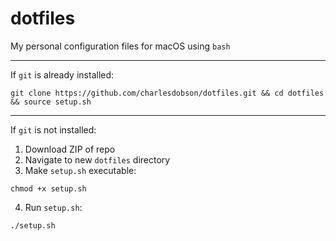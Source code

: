 # dotfiles

My personal configuration files for macOS using `bash`

---

If `git` is already installed:

```
git clone https://github.com/charlesdobson/dotfiles.git && cd dotfiles && source setup.sh
```

---

If `git` is not installed:

1. Download ZIP of repo
2. Navigate to new `dotfiles` directory
3. Make `setup.sh` executable:

```
chmod +x setup.sh
```

4. Run `setup.sh`:

```
./setup.sh
```
